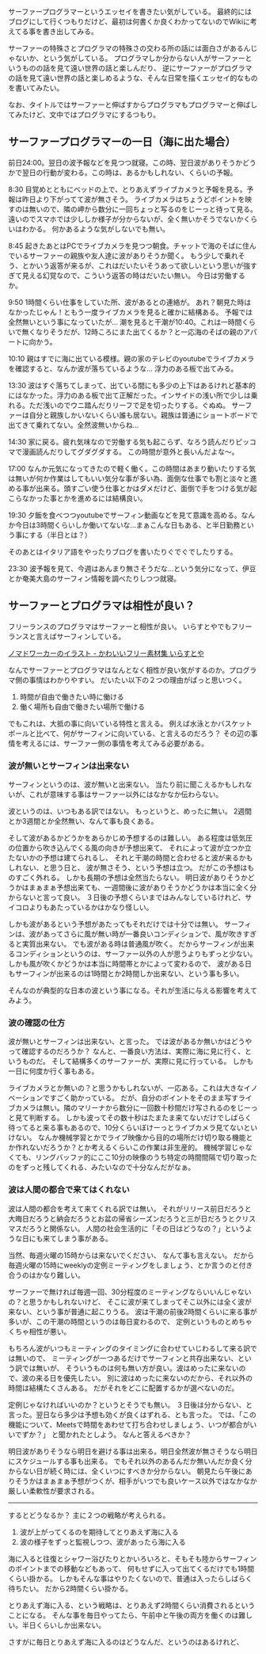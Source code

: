 サーファープログラマーというエッセイを書きたい気がしている。
最終的にはブログにして行くつもりだけど、最初は何書くか良くわかってないのでWikiに考えてる事を書き出してみる。

サーファーの特殊さとプログラマの特殊さの交わる所の話には面白さがあるんじゃないか、という気がしている。
プログラマしか分からない人がサーファーというものの話を見て遠い世界の話と楽しんだり、
逆にサーファーがプログラマの話を見て遠い世界の話と楽しめるような、そんな日常を描くエッセイ的なものを書いてみたい。

なお、タイトルではサーファーと伸ばすからプログラマもプログラマーと伸ばしてみたけど、文中ではプログラマにするつもり。

## サーファープログラマーの一日（海に出た場合）

前日24:00。翌日の波予報などを見つつ就寝。この時、翌日波がありそうかどうかで翌日の行動が変わる。この時は、あるかもしれない、くらいの予報。

8:30 目覚めとともにベッドの上で、とりあえずライブカメラと予報を見る。予報は昨日より下がってて波が無さそう。
ライブカメラはちょうどポイントを映すのは無いので、隣の岬から数分に一回ちょっと写るのをじーっと待って見る。遠いのでスマホでは少ししか様子が分からないが、全く無いかそうでないかくらいはわかる。
何かあるような気がしないでも無い。

8:45 起きたあとはPCでライブカメラを見つつ朝食。チャットで海のそばに住んでいるサーファーの親族や友人達に波がありそうか聞く。
もう少しで乗れそう、とかいう返答が来るが、これはだいたいそうあって欲しいという思いが強すぎて見える幻覚なので、こういう返答の時はだいたい無い。
今日は労働するか。

9:50 1時間くらい仕事をしていた所、波があるとの連絡が。
あれ？朝見た時はなかったじゃん！ともう一度ライブカメラを見ると確かに結構ある。
予報では全然無いという事になっていたが…
潮を見ると干潮が10:40。これは一時間くらいで無くなりそうだが、12時ころにまた出てくるか？と一応海のそばの親のアパートに向かう。

10:10 親はすでに海に出ている模様。親の家のテレビのyoutubeでライブカメラを確認すると、なんか波が落ちているような…
浮力のある板で出てみる。

13:30 波はすぐ落ちてしまって、出ている間にも多少の上下はあるけれど基本的にはなかった。浮力のある板で出て正解だった。インサイドの浅い所で少しは乗れる。ただ浅いのでウニ踏んだりリーフで足を切ったりする。ぐぬぬ。
サーファーは自分と親族しかいないくらい誰も居ない。親族は普通にショートボードで出てきて乗れてない。全然波無いからね…

14:30 家に戻る。疲れ気味なので労働する気も起こらず、なろう読んだりピッコマで漫画読んだりしてグダグダする。
この時間が意外と長いんだよな〜。

17:00 なんか元気になってきたので軽く働く。この時間はあまり動いたりする気は無いが何か作業はしてもいい気分な事が多い為、面倒な仕事でも割と淡々と進める事が出来る。頭すごい使う仕事とかはダメだけど、面倒で手をつける気が起こらなかった事とかを進めるには結構良い。

19:30 夕飯を食べつつyoutubeでサーフィン動画などを見て意識を高める。なんか今日は3時間くらいしか働いてないな…まぁこんな日もある、と半日勤務という事にする（半日とは？）

そのあとはイタリア語をやったりブログを書いたりぐでぐでしたりする。

23:30 波予報を見て、今週はあんまり無さそうだな…という気分になって、伊豆とか奄美大島のサーフィン情報を調べたりしつつ就寝。


## サーファーとプログラマは相性が良い？

フリーランスのプログラマはサーファーと相性が良い。
いらすとやでもフリーランスと言えばサーフィンしている。

[ノマドワーカーのイラスト - かわいいフリー素材集 いらすとや](https://www.irasutoya.com/2014/11/blog-post_36.html)

なんでサーファーとプログラマはなんとなく相性が良い気がするのか。プログラマ側の事情はわかりやすい。
だいたい以下の２つの理由がぱっと思いつく。

1. 時間が自由で働きたい時に働ける
2. 働く場所も自由で働きたい場所で働ける

でもこれは、大抵の事に向いている特性と言える。
例えば水泳とかバスケットボールと比べて、何がサーフィンに向いている、と言えるのだろう？
その辺の事情を考えるには、サーファー側の事情を考えてみる必要がある。

### 波が無いとサーフィンは出来ない

サーフィンというのは、波が無いと出来ない。
当たり前に聞こえるかもしれないが、これが意味する事はサーファー以外にはなかなか伝わらない。

波というのは、いつもある訳ではない。
もっというと、めったに無い。
2週間とか3週間とか全然無い、なんて事も良くある。

そして波があるかどうかをあらかじめ予想するのは難しい。
ある程度は低気圧の位置から吹き込んでくる風の向きが予想出来て、
それによって波が立つか立たないかの予想は建てられるし、
それと干潮の時間と合わせると波が来るかもしれない、と思う日と、
波が無さそう、という予想は立つ。
だがこの予想はものすごく外れる。
しかも長期の予想は全然当たらない。
明日波がありそうかどうかはまぁまぁ予想出来ても、一週間後に波がありそうかどうかは本当に全く分からないと言って良い。
３日後の予想くらいまではみんなしているけれど、サイコロよりもあたっているかはかなり怪しい。

しかも波があるという予想があたってもそれだけでは十分では無い。
サーフィンは、波があってさらに風が無い時が一番良いコンディションで、風が吹きすぎると実質出来ない。
でも波がある時は普通風が吹く。
だからサーフィンが出来るコンディションというのは、サーファー以外の人が思うよりもずっと少ない。
しかも風が吹くかどうかは本当に時間帯とかによって変わるので、
波がある日もサーフィンが出来るのは1時間とか2時間しか出来ない、という事も多い。

そんなのが典型的な日本の波という事になる。それが生活に与える影響を考えてみよう。

### 波の確認の仕方

波が無いとサーフィンは出来ない、と言った。
では波があるか無いかはどうやって確認するのだろうか？
なんと、一番良い方法は、実際に海に見に行く、というものだ。
そして結構多くのサーファーが、実際に見に行っている。
しかも一日に何度か行く事もある。

ライブカメラとか無いの？と思うかもしれないが、一応ある。これは大きなイノベーションですごく助かっている。
だが、自分のポイントをそのまま写すライブカメラは無い。隣のマリーナから数分に一回数十秒間だけ写されるのをじーっと見て判断する。
しかも波ってその数十秒はたまたま来てないだけでしばらく待ってると来る事もあるので、10分くらいぼけーっとライブカメラ見てないといけない。
なんか機械学習とかでライブ映像から目的の場所だけ切り取る機能とか作れないだろうか？とか考えるくらいこの作業は非生産的。
機械学習じゃなくても、リングバッファ的にここ10分の映像のうち特定の時間間隔で切り取ったのをずっと残してくれる、みたいなので十分なんだがなぁ。

### 波は人間の都合で来てはくれない

波は人間の都合を考えて来てくれる訳では無い。
それがリリース前日だろうと大晦日だろうと納会だろうとお盆の帰省シーズンだろうと三が日だろうとクリスマスだろうと関係ない。
人間の社会生活的に「その日はどうなの？」というような日にも来てしまう事がある。

当然、毎週火曜の15時からは来ないでください、
なんて事も言えない。
だから毎週火曜の15時にweeklyの定例ミーティングをしましょう、とか言うのと付き合うのはかなり難しい。

サーファーで無ければ毎週一回、30分程度のミーティングならいいんじゃないの？と思うかもしれないけど、
そこに波が来てしまってそこ以外には全く波が来ない、という事が普通に起こりうる。
波は干潮の前後2時間くらいに来る事が多いが、この干潮の時間というのは毎日変わるので、
定例というものとめちゃくちゃ相性が悪い。

もちろん波がいつもミーティングのタイミングに合わせていじわるして来る訳では無いので、
ミーティングが一つあるだけでサーフィンと共存出来ない、という訳では無いが、
そういうものは何も無い方が良い。波はめったに来ないので、波の来る日を優先したい。
別に波はめったに来ないのだから、それ以外の時間は結構たくさんある。
だがそれをどこに配置するかが選べないのだ。

定例じゃなければいいのか？というとそうでも無い。
３日後は分からない、と言った。翌日なら多少は予想も効くが良くはずれる、とも言った。
では、「この機能について、Meetsで時間をあわせて打ち合わせしましょう、いつが都合がいいでずか？」
と聞かれたとしよう。
なんと答えるべきか？

明日波がありそうなら明日を避ける事は出来る。明日全然波が無さそうなら明日にスケジュールする事も出来る。
でもそれ以外のあるんだか無いんだか良く分からない日が続く時には、全くいつにすべきか分からない。
朝見たら午後にありそうかはまぁまぁ予想がつくが、相手がいつでも良いケース以外ではなかなか厳しい柔軟性が要求される。

----


するとどうなるか？
主に２つの戦略が考えられる。

1. 波が上がってくるのを期待してとりあえず海に入る
2. 波の様子をずっと監視しつつ、波があったら海に入る

海に入ると往復とシャワー浴びたりとかいろいろと、そもそも陸からサーフィンのポイントまでの移動などもあって、
何もせずに入って出てくるだけでも1時間くらい掛かる。
しかもそんな事はやりたくないので、普通は入ったらしばらく待ちたい。
だから2時間くらい掛かる。

とりあえず海に入る、という戦略は、とりあえず2時間くらい消費されるということになる。
そんな事を毎日やってたら、午前中と午後の両方を働くのは難しい。半日くらいしか出来ない。

さすがに毎日とりあえず海に入るのはどうなんだ、というのはあるけれど、